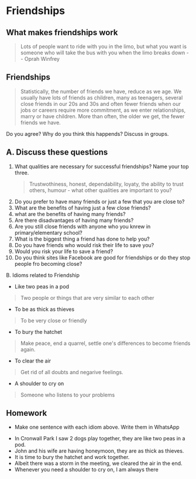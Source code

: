 # Friendships

## What makes friendships work

> Lots of people want to ride with you in the limo, but what you want is someone who will take the bus with you when the limo breaks down
> -- Oprah Winfrey

## Friendships

> Statistically, the number of friends we have, reduce as we age. We usually have lots of friends as children, many as teenagers, several close friends in our 20s and 30s and often fewer friends when our jobs or careers require more commitment, as we enter relationships, marry or have children. More than often, the older we get, the fewer friends we have.

Do you agree? Why do you think this happends? Discuss in groups.

## A. Discuss these questions

1. What qualities are necessary for successful friendships? Name your top three.
    > Trustwothiness, honest, dependability, loyaty, the ability to trust others, humour - what other qualities are important to you?
2. Do you prefer to have many friends or just a few that you are close to?
3. What are the benefits of having just a few close friends?
4. what are the benefits of having many friends?
5. Are there disadvantages of having many friends?
6. Are you still close friends with anyone who you knrew in primary/elementary school?
7. What is the biggest thing a friend has done to help you?
8. Do you have friends who would risk their life to save you?
9. Would you risk your life to save a friend?
10. Do you think sites like Facebook are good for friendships or do they stop people fro becoming close?

B. Idioms related to Friendship

- Like two peas in a pod
> Two people or things that are very similar to each other

- To be as thick as thieves
> To be very close or friendly

- To bury the hatchet
> Make peace, end a quarrel, settle one's differences to become friends again.

- To clear the air
> Get rid of all doubts and negarive feelings.

- A shoulder to cry on
> Someone who listens to your problems

## Homework

* Make one sentence with each idiom above. Write them in WhatsApp

- In Cronwall Park I saw 2 dogs play together, they are like two peas in a pod.
- John and his wife are having honeymoon, they are as thick as thieves.
- It is time to bury the hatchet and work together.
- Albeit there was a storm in the meeting, we cleared the air in the end.
- Whenever you need a shoulder to cry on, I am always there
